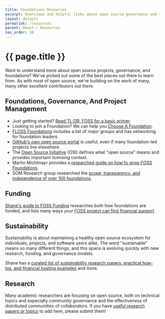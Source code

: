 ```yaml
---
title: Foundations Resources
excerpt: Overviews and helpful links about open source governance and foundations.
layout: default
permalink: /resources
parent: About / Resources
nav_order: 30
---
```


# {{ page.title }}

Want to understand more about open source projects, governance, and foundations?  We've picked out some of the best places out there to learn from.  As with most of open source, we're building on the work of many, many other excellent contributors out there.

## Foundations, Governance, And Project Management

- Just getting started?  [Read TL;DR: FOSS for a basic primer](https://tldrfoss.com).
- Looking to join a Foundation?  We can help you [Choose A Foundation](https://chooseafoundation.com).
- [FLOSS Foundations](https://flossfoundations.org/) includes a list of major groups and has networking for foundation leaders.
- [GitHub's own open source portal](https://github.com/open-source) is useful, even if many foundation-led projects live elsewhere.
- The [Open Source Initiative](https://opensource.org/) (OSI) defines what "open source" means and provides important licensing context.
- Martin Michlmayr provides a [researched guide on how to grow FOSS Foundations](https://www.cyrius.com/foss-foundations/).
- SOM Research group researched the [scope, transparency, and independence of over 100 foundations](https://som-research.github.io/OSSFoundations/).

## Funding

[Shane's guide to FOSS Funding](https://fossfunding.com/) researches both how foundations are funded, and lists many ways your [FOSS project can find financial support](https://fossfunding.com/#how-are-individual-projects-or-maintainers-funded).

## Sustainability

Sustainability is about maintaining a healthy open source ecosystem for individuals, projects, and software users alike.  The word "sustainable" means so many different things, and this space is evolving quickly with new research, funding, and governance models.

Shane has a [curated list of sustainability research papers, practical how-tos, and financial hosting examples](https://www.zotero.org/groups/5030713/foss-sustainability/items) and more.

## Research

Many academic researchers are focusing on open source, both on technical topics and especially community governance and the effectiveness of distributed communities of collaborators.  If you have [useful research papers or topics](/research) to add here, please submit them!
